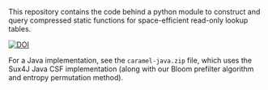 This repository contains the code behind a python module to construct and
query compressed static functions for space-efficient read-only lookup tables. 

[![DOI](https://zenodo.org/badge/528162449.svg)](https://zenodo.org/badge/latestdoi/528162449)

For a Java implementation, see the `caramel-java.zip` file, which uses the Sux4J Java CSF implementation (along with our Bloom prefilter algorithm and entropy permutation method).
